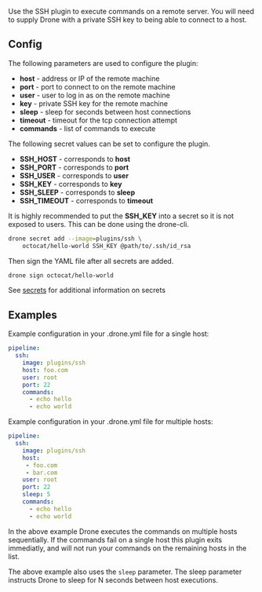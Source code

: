 Use the SSH plugin to execute commands on a remote server. You will need to
supply Drone with a private SSH key to being able to connect to a host.

## Config

The following parameters are used to configure the plugin:

* **host** - address or IP of the remote machine
* **port** - port to connect to on the remote machine
* **user** - user to log in as on the remote machine
* **key** - private SSH key for the remote machine
* **sleep** - sleep for seconds between host connections
* **timeout** - timeout for the tcp connection attempt
* **commands** - list of commands to execute

The following secret values can be set to configure the plugin.

* **SSH_HOST** - corresponds to **host**
* **SSH_PORT** - corresponds to **port**
* **SSH_USER** - corresponds to **user**
* **SSH_KEY** - corresponds to **key**
* **SSH_SLEEP** - corresponds to **sleep**
* **SSH_TIMEOUT** - corresponds to **timeout**

It is highly recommended to put the **SSH_KEY** into a secret so it is not
exposed to users. This can be done using the drone-cli.

```bash
drone secret add --image=plugins/ssh \
    octocat/hello-world SSH_KEY @path/to/.ssh/id_rsa
```

Then sign the YAML file after all secrets are added.

```bash
drone sign octocat/hello-world
```

See [secrets](http://readme.drone.io/0.5/usage/secrets/) for additional
information on secrets

## Examples

Example configuration in your .drone.yml file for a single host:

```yaml
pipeline:
  ssh:
    image: plugins/ssh
    host: foo.com
    user: root
    port: 22
    commands:
      - echo hello
      - echo world
```

Example configuration in your .drone.yml file for multiple hosts:

```yaml
pipeline:
  ssh:
    image: plugins/ssh
    host:
     - foo.com
     - bar.com
    user: root
    port: 22
    sleep: 5
    commands:
      - echo hello
      - echo world
```

In the above example Drone executes the commands on multiple hosts
sequentially. If the commands fail on a single host this plugin exits
immediatly, and will not run your commands on the remaining hosts in the
list.

The above example also uses the `sleep` parameter. The sleep parameter
instructs Drone to sleep for N seconds between host executions.
